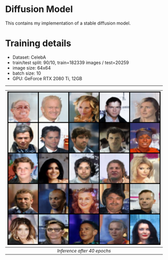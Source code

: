 # Diffusion Model

This contains my implementation of a stable diffusion model.

# Training details
* Dataset: CelebA
* train/test split: 90/10, train=182339 images / test=20259
* image size: 64x64
* batch size: 10
* GPU: GeForce RTX 2080 Ti, 12GB

<hr>

| <img src="images/epoch_40_inference.png" alt="epoch 40" width="500"/> | 
|:--:| 
| *Inference after 40 epochs* |

